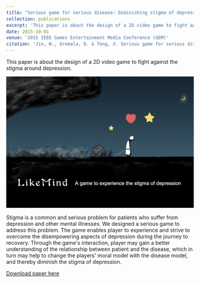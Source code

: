 ```yaml
---
title: "Serious game for serious disease: Diminishing stigma of depression via game experience"
collection: publications
excerpt: 'This paper is about the design of a 2D video game to fight against the stigma around depression.'
date: 2015-10-01
venue: '2015 IEEE Games Entertainment Media Conference (GEM)'
citation: 'Jin, W., Gromala, D. & Tong, X. Serious game for serious disease: Diminishing stigma of depression via game experience. in 2015 IEEE Games Entertainment Media Conference (GEM) 1–2 (2015). doi:10.1109/GEM.2015.7377256'
---
```

This paper is about the design of a 2D video game to fight against the stigma around depression.

![likemind-game](/images/LikeMind.jpg)

Stigma is a common and serious problem for patients who suffer from depression and other mental illnesses. We designed a serious game to address this problem. The game enables player to experience and strive to overcome the disempowering aspects of depression during the journey to recovery. Through the game's interaction, player may gain a better understanding of the relationship between patient and the disease, which in turn may help to change the players' moral model with the disease model, and thereby diminish the stigma of depression.


[Download paper here](http://weinajin.github.io/files/likemind_game_JIN.pdf)
